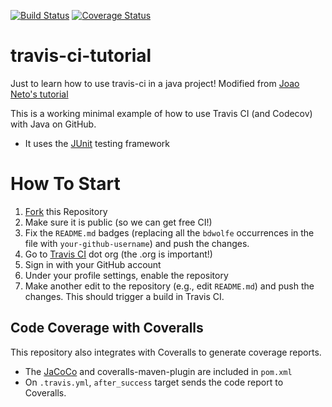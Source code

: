 [![Build Status](https://travis-ci.org/Terff/travis-ci-tutorial.svg?branch=master)](https://travis-ci.org/bdwolfe/travis-ci-tutorial)
[![Coverage Status](https://coveralls.io/repos/github/Terff/travis-ci-tutorial/badge.svg?branch=master)](https://coveralls.io/github/Terff/travis-ci-tutorial?branch=master)

# travis-ci-tutorial
Just to learn how to use travis-ci in a java project! Modified from [Joao Neto's tutorial](https://github.com/joaomlneto/travis-ci-tutorial-java)

This is a working minimal example of how to use Travis CI (and Codecov) with Java on GitHub.

- It uses the [JUnit](https://junit.org) testing framework

# How To Start

1. [Fork](https://github.com/Terff/travis-ci-tutorial/fork) this Repository
2. Make sure it is public (so we can get free CI!)
3. Fix the `README.md` badges (replacing all the `bdwolfe` occurrences in the file with `your-github-username`) and push the changes.
4. Go to [Travis CI](http://travis-ci.org) dot org (the .org is important!)
5. Sign in with your GitHub account
6. Under your profile settings, enable the repository
7. Make another edit to the repository (e.g., edit `README.md`) and push the changes. This should trigger a build in Travis CI.

## Code Coverage with Coveralls

This repository also integrates with Coveralls to generate coverage reports.
- The [JaCoCo](https://www.jacoco.org) and coveralls-maven-plugin are included in `pom.xml`
- On `.travis.yml`, `after_success` target sends the code report to Coveralls.
